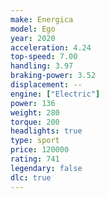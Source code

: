 ```yaml
---
make: Energica
model: Ego
year: 2020
acceleration: 4.24
top-speed: 7.00
handling: 3.97
braking-power: 3.52
displacement: --
engine: ["Electric"]
power: 136
weight: 280
torque: 200
headlights: true
type: sport
price: 120000
rating: 741
legendary: false
dlc: true
---
```

